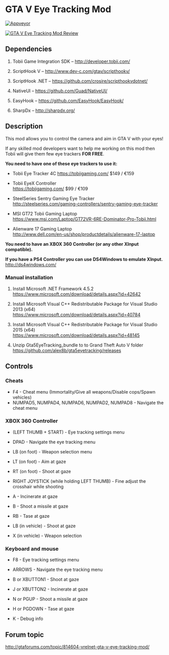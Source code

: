 # GTA V Eye Tracking Mod
[![Appveyor](https://ci.appveyor.com/api/projects/status/github/alex8b/gta5eyetracking?svg=true)](https://ci.appveyor.com/project/alex8b/gta5eyetracking)

[![GTA V Eye Tracking Mod Review](https://i.ytimg.com/vi_webp/RqayFa_nSXs/mqdefault.webp)](https://www.youtube.com/watch?v=6UQdwbOINm4)

## Dependencies

1.	Tobii Game Integration SDK – http://developer.tobii.com/

2.	ScriptHook V – http://www.dev-c.com/gtav/scripthookv/

3.	ScriptHook .NET – https://github.com/crosire/scripthookvdotnet/

4.	NativeUI – https://github.com/Guad/NativeUI/
	
5.	EasyHook – https://github.com/EasyHook/EasyHook/

6.	SharpDx – http://sharpdx.org/


## Description

This mod allows you to control the camera and aim in GTA V with your eyes!
 
If any skilled mod developers want to help me working on this mod then Tobii will give them few eye trackers **FOR FREE**.

**You need to have one of these eye trackers to use it:**
- Tobii Eye Tracker 4C 
  https://tobiigaming.com/ 
  $149 / €159  

- Tobii EyeX Controller  
  https://tobiigaming.com/ 
  $99 / €109  
 
- SteelSeries Sentry Gaming Eye Tracker  
  http://steelseries.com/gaming-controllers/sentry-gaming-eye-tracker  

- MSI GT72 Tobii Gaming Laptop  
  https://www.msi.com/Laptop/GT72VR-6RE-Dominator-Pro-Tobii.html

- Alienware 17 Gaming Laptop  
  http://www.dell.com/en-us/shop/productdetails/alienware-17-laptop

**You need to have an XBOX 360 Controller (or any other XInput compatible).**

**If you have a PS4 Controller you can use DS4Windows to emulate XInput.**  
http://ds4windows.com/

### Manual installation
1. Install Microsoft .NET Framework 4.5.2  
   https://www.microsoft.com/download/details.aspx?id=42642

2. Install Microsoft Visual C++ Redistributable Package for Visual Studio 2013 (x64)  
   https://www.microsoft.com/download/details.aspx?id=40784  

3. Install Microsoft Visual C++ Redistributable Package for Visual Studio 2015 (x64)  
   https://www.microsoft.com/download/details.aspx?id=48145  

4. Unzip Gta5EyeTracking_bundle to to Grand Theft Auto V folder  
   https://github.com/alex8b/gta5eyetracking/releases  

## Controls
### Cheats
- F4 - Cheat menu (Immortality/Give all weapons/Disable cops/Spawn vehicles) 
- NUMPAD5, NUMPAD4, NUMPAD6, NUMPAD2, NUMPAD8 - Navigate the cheat menu 

### XBOX 360 Controller
- (LEFT THUMB + START) - Eye tracking settings menu
- DPAD - Navigate the eye tracking menu 

- LB (on foot) - Weapon selection menu 
- LT (on foot) - Aim at gaze 
- RT (on foot) - Shoot at gaze 
- RIGHT JOYSTICK (while holding LEFT THUMB) - Fine adjust the crosshair while shooting 

- A - Incinerate at gaze 
- B - Shoot a missile at gaze 
- RB - Tase at gaze 

- LB (in vehicle) - Shoot at gaze 
- X (in vehicle) - Weapon selection 

### Keyboard and mouse
- F8 - Eye tracking settings menu
- ARROWS - Navigate the eye tracking menu

- B or XBUTTON1 - Shoot at gaze
- J or XBUTTON2 - Incinerate at gaze
- N or PGUP - Shoot a missile at gaze
- H or PGDOWN - Tase at gaze

- K - Debug info

## Forum topic
http://gtaforums.com/topic/814604-vrelnet-gta-v-eye-tracking-mod/
